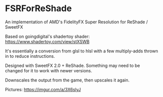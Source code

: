 # FSRForReShade
An implementation of AMD's FidelityFX Super Resolution for ReShade / SweetFX

Based on goingdigital's shadertoy shader: https://www.shadertoy.com/view/stXSWB

It's essentially a conversion from glsl to hlsl with a few multiply-adds thrown in to reduce instructions.

Designed with SweetFX 2.0 + ReShade. Something may need to be changed for it to work with newer versions.

Downscales the output from the game, then upscales it again.

Pictures: https://imgur.com/a/3X6slyJ
